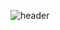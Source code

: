 ![header](https://capsule-render.vercel.app/api?type=waving&color=auto&text=Ocean&animation=twinkling&height=200&fontColor=fffff)